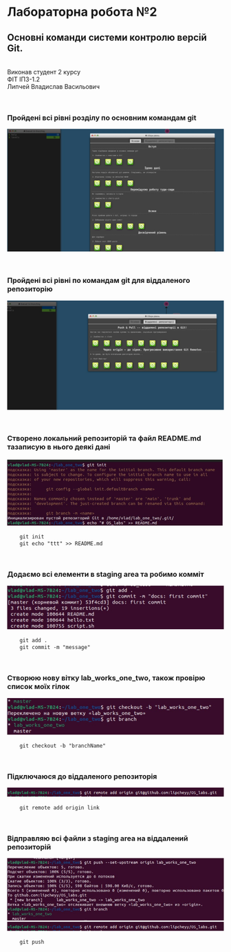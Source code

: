 # Лабораторна робота №2
## **Основні команди системи контролю версій Git.**
<br>
Виконав студент 2 курсу <br>
ФІТ ІПЗ-1.2 <br>
Липчей Владислав Васильович

&nbsp;
### **Пройдені всі рівні розділу по основним командам git**

![](img/f.jpg)

&nbsp;
### **Пройдені всі рівні по командам git для віддаленого репозиторію**
![](img/remote.jpg)

&nbsp;
### **Створено локальний репозиторій та файл README.md тазаписую в нього деякі дані**
![](img/init.jpg)
```
    git init
    git echo "ttt" >> README.md
```
&nbsp;
### **Додаємо всі елементи в staging area та робимо комміт**
![](img/add.jpg)
```
    git add .
    git commit -m "message"
```
&nbsp;
### **Створюю нову вітку lab_works_one_two, також провірю список моїх гілок**
![](img/branck-checkout.jpg)
```
    git checkout -b "branchName"
```
&nbsp;
### **Підключаюся до віддаленого репозиторія**
![](img/git-remote.png)
```
    git remote add origin link
```
&nbsp;
### **Відправляю всі файли з  staging area на віддалений репозиторій**
![](img/push.jpg)
![](img/git-remote.png)
```
    git push
```
